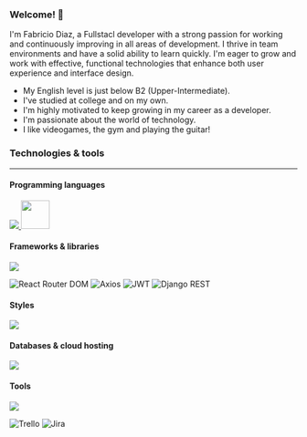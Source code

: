 ### Welcome! 👋
<p>
I'm Fabricio Diaz, a Fullstacl developer with a strong passion for working and continuously improving in all areas of development.
I thrive in team environments and have a solid ability to learn quickly.
I'm eager to grow and work with effective, functional technologies that enhance both user experience and interface design. 
</p>

- My English level is just below B2 (Upper-Intermediate).
- I've studied at college and on my own.
- I'm highly motivated to keep growing in my career as a developer.
- I'm passionate about the world of technology.
- I like videogames, the gym and playing the guitar!
### Technologies & tools

<hr>

#### Programming languages
 <a href="https://skillicons.dev">
    <img src="https://skillicons.dev/icons?i=js,html,php,python,ts,dart" />
  </a>

<img src="https://img.shields.io/badge/SQL-blue" width="50"/>

#### Frameworks & libraries
 <a href="https://skillicons.dev">
    <img src="https://skillicons.dev/icons?i=react,angular,django,bootstrap,laravel,flutter" />
  </a>
  
![React Router DOM](https://img.shields.io/badge/React_Router_DOM-CA4245?style=for-the-badge&logo=react-router&logoColor=white)
![Axios](https://img.shields.io/badge/Axios-5A29E4?style=for-the-badge&logo=axios&logoColor=white)
![JWT](https://img.shields.io/badge/JWT-black?style=for-the-badge&logo=jsonwebtokens&logoColor=white)
![Django REST](https://img.shields.io/badge/Django%20REST_Framework-092E20?style=for-the-badge&logo=django&logoColor=white)
<br>

#### Styles
 <a href="https://skillicons.dev">
    <img src="https://skillicons.dev/icons?i=tailwind,css,bootstrap" />
  </a>
  <br>
  
#### Databases & cloud hosting
 <a href="https://skillicons.dev">
    <img src="https://skillicons.dev/icons?i=mysql,vercel,netlify,github," />
</a>
<br>

#### Tools
 <a href="https://skillicons.dev">
    <img src="https://skillicons.dev/icons?i=npm,vscode,github,git" />
  </a>

![Trello](https://img.shields.io/badge/Trello-0052CC?style=for-the-badge&logo=trello&logoColor=white)
![Jira](https://img.shields.io/badge/Jira-0052CC?style=for-the-badge&logo=jira&logoColor=white)


<!--
**diazfabrici0/diazfabrici0** is a ✨ _special_ ✨ repository because its `README.md` (this file) appears on your GitHub profile.

Here are some ideas to get you started:

- 🔭 I’m currently working on ...
- 🌱 I’m currently learning ...
- 👯 I’m looking to collaborate on ...
- 🤔 I’m looking for help with ...
- 💬 Ask me about ...
- 📫 How to reach me: ...
- 😄 Pronouns: ...
- ⚡ Fun fact: ...
-->
